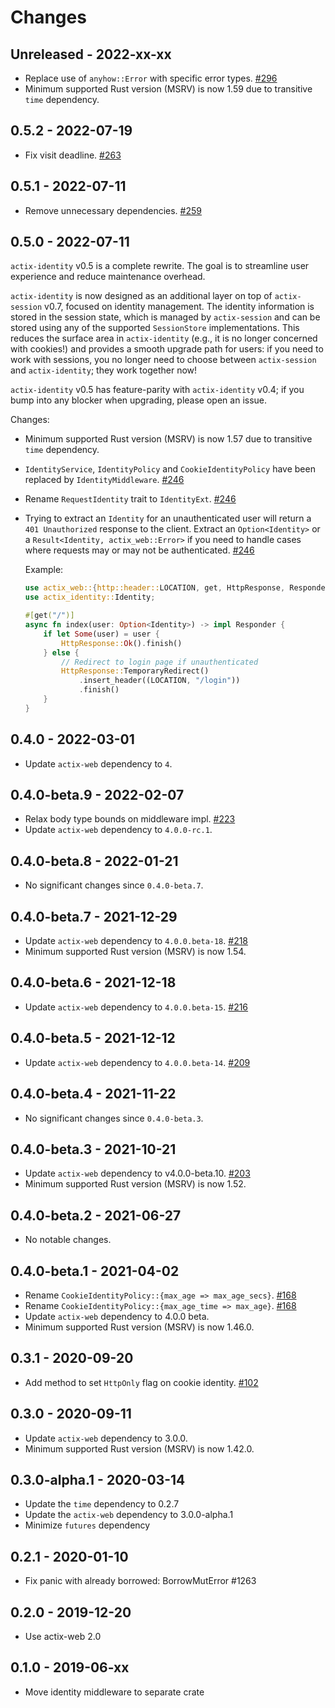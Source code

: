 # Changes

## Unreleased - 2022-xx-xx

- Replace use of `anyhow::Error` with specific error types. [#296]
- Minimum supported Rust version (MSRV) is now 1.59 due to transitive `time` dependency.

[#296]: https://github.com/actix/actix-extras/pull/296

## 0.5.2 - 2022-07-19

- Fix visit deadline. [#263]

[#263]: https://github.com/actix/actix-extras/pull/263

## 0.5.1 - 2022-07-11

- Remove unnecessary dependencies. [#259]

[#259]: https://github.com/actix/actix-extras/pull/259

## 0.5.0 - 2022-07-11

`actix-identity` v0.5 is a complete rewrite. The goal is to streamline user experience and reduce maintenance overhead.

`actix-identity` is now designed as an additional layer on top of `actix-session` v0.7, focused on identity management. The identity information is stored in the session state, which is managed by `actix-session` and can be stored using any of the supported `SessionStore` implementations. This reduces the surface area in `actix-identity` (e.g., it is no longer concerned with cookies!) and provides a smooth upgrade path for users: if you need to work with sessions, you no longer need to choose between `actix-session` and `actix-identity`; they work together now!

`actix-identity` v0.5 has feature-parity with `actix-identity` v0.4; if you bump into any blocker when upgrading, please open an issue.

Changes:

- Minimum supported Rust version (MSRV) is now 1.57 due to transitive `time` dependency.
- `IdentityService`, `IdentityPolicy` and `CookieIdentityPolicy` have been replaced by `IdentityMiddleware`. [#246]
- Rename `RequestIdentity` trait to `IdentityExt`. [#246]
- Trying to extract an `Identity` for an unauthenticated user will return a `401 Unauthorized` response to the client. Extract an `Option<Identity>` or a `Result<Identity, actix_web::Error>` if you need to handle cases where requests may or may not be authenticated. [#246]

  Example:

  ```rust
  use actix_web::{http::header::LOCATION, get, HttpResponse, Responder};
  use actix_identity::Identity;

  #[get("/")]
  async fn index(user: Option<Identity>) -> impl Responder {
      if let Some(user) = user {
          HttpResponse::Ok().finish()
      } else {
          // Redirect to login page if unauthenticated
          HttpResponse::TemporaryRedirect()
              .insert_header((LOCATION, "/login"))
              .finish()
      }
  }
  ```

[#246]: https://github.com/actix/actix-extras/pull/246

## 0.4.0 - 2022-03-01

- Update `actix-web` dependency to `4`.

## 0.4.0-beta.9 - 2022-02-07

- Relax body type bounds on middleware impl. [#223]
- Update `actix-web` dependency to `4.0.0-rc.1`.

[#223]: https://github.com/actix/actix-extras/pull/223

## 0.4.0-beta.8 - 2022-01-21

- No significant changes since `0.4.0-beta.7`.

## 0.4.0-beta.7 - 2021-12-29

- Update `actix-web` dependency to `4.0.0.beta-18`. [#218]
- Minimum supported Rust version (MSRV) is now 1.54.

[#218]: https://github.com/actix/actix-extras/pull/218

## 0.4.0-beta.6 - 2021-12-18

- Update `actix-web` dependency to `4.0.0.beta-15`. [#216]

[#216]: https://github.com/actix/actix-extras/pull/216

## 0.4.0-beta.5 - 2021-12-12

- Update `actix-web` dependency to `4.0.0.beta-14`. [#209]

[#209]: https://github.com/actix/actix-extras/pull/209

## 0.4.0-beta.4 - 2021-11-22

- No significant changes since `0.4.0-beta.3`.

## 0.4.0-beta.3 - 2021-10-21

- Update `actix-web` dependency to v4.0.0-beta.10. [#203]
- Minimum supported Rust version (MSRV) is now 1.52.

[#203]: https://github.com/actix/actix-extras/pull/203

## 0.4.0-beta.2 - 2021-06-27

- No notable changes.

## 0.4.0-beta.1 - 2021-04-02

- Rename `CookieIdentityPolicy::{max_age => max_age_secs}`. [#168]
- Rename `CookieIdentityPolicy::{max_age_time => max_age}`. [#168]
- Update `actix-web` dependency to 4.0.0 beta.
- Minimum supported Rust version (MSRV) is now 1.46.0.

[#168]: https://github.com/actix/actix-extras/pull/168

## 0.3.1 - 2020-09-20

- Add method to set `HttpOnly` flag on cookie identity. [#102]

[#102]: https://github.com/actix/actix-extras/pull/102

## 0.3.0 - 2020-09-11

- Update `actix-web` dependency to 3.0.0.
- Minimum supported Rust version (MSRV) is now 1.42.0.

## 0.3.0-alpha.1 - 2020-03-14

- Update the `time` dependency to 0.2.7
- Update the `actix-web` dependency to 3.0.0-alpha.1
- Minimize `futures` dependency

## 0.2.1 - 2020-01-10

- Fix panic with already borrowed: BorrowMutError #1263

## 0.2.0 - 2019-12-20

- Use actix-web 2.0

## 0.1.0 - 2019-06-xx

- Move identity middleware to separate crate
